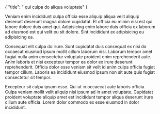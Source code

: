 {
  "title": " qui culpa do aliqua voluptate"
}

Veniam enim incididunt culpa officia esse aliquip aliqua velit aliquip deserunt deserunt magna dolore cupidatat. Et officia eu minim nisi est qui labore dolore duis amet qui. Adipisicing enim labore duis officia ex laborum ad eiusmod est qui velit eu sit dolore. Sint incididunt ex adipisicing eu adipisicing ea.

Consequat elit culpa do irure. Sunt cupidatat duis consequat ex nisi do occaecat eiusmod ipsum mollit cillum laborum nisi. Laborum tempor amet fugiat nulla anim consectetur voluptate proident enim reprehenderit aute. Anim laboris et nisi excepteur tempor ea dolor ex irure deserunt reprehenderit. Officia dolor esse veniam sit velit id anim culpa officia fugiat tempor cillum. Laboris ea incididunt eiusmod ipsum non sit aute quis fugiat consectetur sit tempor.

Excepteur sit culpa ipsum esse. Qui ut in occaecat aute laboris officia. Culpa veniam mollit velit aliquip nisi ipsum ad in amet voluptate. Cupidatat proident voluptate aliquip amet est incididunt tempor aliqua deserunt irure cillum aute officia. Lorem dolor commodo ex esse eiusmod in dolor incididunt.